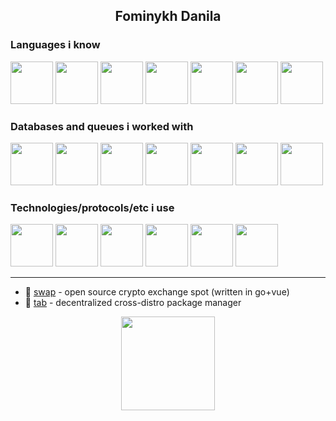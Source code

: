 <p align="center">
  <h2 align="center">
    Fominykh Danila
  </h2>
</p>

### Languages i know

<p float="left">
  <img src="https://external-content.duckduckgo.com/iu/?u=https%3A%2F%2Fcdn.icon-icons.com%2Ficons2%2F2107%2FPNG%2F512%2Ffile_type_go_gopher_icon_130571.png&f=1&nofb=1&ipt=fc331bfebff659971bd9110879179c96d180ccff8bf4591792bf9ec479c8dcce&ipo=images" width="68" height="68" />
  <img src="https://external-content.duckduckgo.com/iu/?u=https%3A%2F%2Fi0.wp.com%2Ftinkercademy.com%2Fwp-content%2Fuploads%2F2018%2F04%2Fpython-icon.png%3Fssl%3D1&f=1&nofb=1&ipt=b12423192a3495f9e7eec6baa89d7fd6435fed9570680988588081e24c23ee05&ipo=images" width="68" height="68" /> 
  <img src="https://external-content.duckduckgo.com/iu/?u=https%3A%2F%2Fcdn3.iconfinder.com%2Fdata%2Ficons%2Flogos-and-brands-adobe%2F512%2F187_Js-1024.png&f=1&nofb=1&ipt=214d4cc5d93692fb893bdad4f609f7351ef02b73fada5ce2f6fe57b38945b43b&ipo=images" width="68" height="68" />
  <img src="https://external-content.duckduckgo.com/iu/?u=https%3A%2F%2Fcdn.icon-icons.com%2Ficons2%2F2107%2FPNG%2F512%2Ffile_type_typescript_official_icon_130107.png&f=1&nofb=1&ipt=c45fa530ba800be0c0ccbe0a6316aaee6a6a0b033b054c0999257b4c64757d9b&ipo=images" width="68" height="68" />
  <img src="https://external-content.duckduckgo.com/iu/?u=https%3A%2F%2Fcreazilla-store.fra1.digitaloceanspaces.com%2Ficons%2F3256517%2Ffile-type-dartlang-icon-md.png&f=1&nofb=1&ipt=94056a7a0ff98a7da4ee0244f6f6d4572052e830b41628f3fc47cdbe70d7e6a4&ipo=images" width="68" height="68" />
  <img src="https://external-content.duckduckgo.com/iu/?u=https%3A%2F%2Fstatic-00.iconduck.com%2Fassets.00%2Fcsharp-icon-1755x2048-5r3ugs1f.png&f=1&nofb=1&ipt=5cc9ed0420068cc75bda48ed9939b01eea544789e92c1381ad284683b6b18e2c&ipo=images" width="68" height="68" />
  <img src="https://external-content.duckduckgo.com/iu/?u=https%3A%2F%2Fbrandlogos.net%2Fwp-content%2Fuploads%2F2021%2F11%2Fjava-logo.png&f=1&nofb=1&ipt=044586b399c77fd9671117fae9fb01b24f814867afc0b8a58b71496ea1a3fec9&ipo=images" width="68" height="68" />
</p>

### Databases and queues i worked with

<p float="left">
  <img src="https://external-content.duckduckgo.com/iu/?u=https%3A%2F%2Fstatic-00.iconduck.com%2Fassets.00%2Fpostgresql-icon-1987x2048-v2fkmdaw.png&f=1&nofb=1&ipt=94d9626186fc6e47c297a62fde6b982a76593cc1f82fa328ff9e74fc23360f1d&ipo=images" width="68" height="68" />
  <img src="https://external-content.duckduckgo.com/iu/?u=https%3A%2F%2Fcreazilla-store.fra1.digitaloceanspaces.com%2Ficons%2F3254020%2Fleveldb-icon-md.png&f=1&nofb=1&ipt=4936d178b0065e4eb4a77cd05f26487722da7401450f1f20dd0c236751497677&ipo=images" width="68" height="68" /> 
  <img src="https://external-content.duckduckgo.com/iu/?u=https%3A%2F%2Fcreazilla-store.fra1.digitaloceanspaces.com%2Ficons%2F3254282%2Fredis-icon-md.png&f=1&nofb=1&ipt=4226061b3100bb13cb582c49d65c73f197b76c38640e86aecd89f03337e025e8&ipo=images" width="68" height="68" />
  <img src="https://external-content.duckduckgo.com/iu/?u=https%3A%2F%2Fstatic-00.iconduck.com%2Fassets.00%2Fmongodb-icon-1024x1024-jyklwn1x.png&f=1&nofb=1&ipt=6b4ba10a15a30f6ab3beb9a6edaac0dc5f251d84aa42a65b6c5452773fd45df4&ipo=images" width="68" height="68" />
  <img src="https://external-content.duckduckgo.com/iu/?u=https%3A%2F%2Fcreazilla-store.fra1.digitaloceanspaces.com%2Ficons%2F3207476%2Fapache-kafka-icon-md.png&f=1&nofb=1&ipt=df75bc619e68880e4ca047dab12a2ccd531667558137b9cea152575db6bc65de&ipo=images" width="68" height="68" />
  <img src="https://external-content.duckduckgo.com/iu/?u=https%3A%2F%2Fstatic-00.iconduck.com%2Fassets.00%2Frabbitmq-icon-1936x2048-zlik4nni.png&f=1&nofb=1&ipt=0e9b4011b97172535df4fd8bf30cc6f0fdbf4e553c956b9c7674c0ee7050dff0&ipo=images" width="68" height="68" />
  <img src="https://external-content.duckduckgo.com/iu/?u=https%3A%2F%2Fdashboard.snapcraft.io%2Fsite_media%2Fappmedia%2F2020%2F03%2Fnats-icon-color.png&f=1&nofb=1&ipt=5063cd91ee204edd68e2dff6a555dd5cfbd7eae31e3bf8eb613878efd81f28f2&ipo=images" width="68" height="68" />
</p>

### Technologies/protocols/etc i use

<p float="left">
  <img src="https://external-content.duckduckgo.com/iu/?u=http%3A%2F%2Fpngimg.com%2Fuploads%2Flinux%2Flinux_PNG21.png&f=1&nofb=1&ipt=66ef5b23a706b813c18f5b0755b11dd88f90b9dcb22737c348cce960c8463dc3&ipo=images" width="68" height="68" />
  <img src="https://external-content.duckduckgo.com/iu/?u=https%3A%2F%2Fcdn4.iconfinder.com%2Fdata%2Ficons%2Flogos-and-brands%2F512%2F97_Docker_logo_logos-1024.png&f=1&nofb=1&ipt=5fdd584d24d98698c015e029b10ce1ef52572481cb026adecf0764db26db38bd&ipo=images" width="68" height="68" /> 
  <img src="https://external-content.duckduckgo.com/iu/?u=https%3A%2F%2Fcdn-icons-png.flaticon.com%2F512%2F1674%2F1674969.png&f=1&nofb=1&ipt=bd64bf026bf5b169ecff12fe139e62b77671911ec77254d422666c5b7240e1d9&ipo=images" width="68" height="68" />
  <img src="https://external-content.duckduckgo.com/iu/?u=https%3A%2F%2Fgrpc.io%2Fimg%2Flogos%2Fgrpc-icon-color.png&f=1&nofb=1&ipt=bd0edc1a995a0d5aed9a9196ce8391421286ffa65318249539758ca1824d4a0c&ipo=images" width="68" height="68" />
  <img src="https://external-content.duckduckgo.com/iu/?u=https%3A%2F%2Fstatic-00.iconduck.com%2Fassets.00%2Fflutter-icon-1024x1024-vtu2wpze.png&f=1&nofb=1&ipt=cc3e7b39946eb3d30ac352b47d86d44f26431253aa6c23e9a816e3ac656b53a1&ipo=images" width="68" height="68" />
  <img src="https://external-content.duckduckgo.com/iu/?u=https%3A%2F%2Fcreazilla-store.fra1.digitaloceanspaces.com%2Ficons%2F3254520%2Fvue-icon-md.png&f=1&nofb=1&ipt=c0f7e5087e217081ec21ab846f20b41e9d793870bbb7d356417b777a38a319a5&ipo=images" width="68" height="68" />
</p>

---

- 🎯 [swap](https://github.com/d1nch8g/swap) - open source crypto exchange spot (written in go+vue)
- 🎯 [tab](https://github.com/d1nch8g/tab) - decentralized cross-distro package manager

<p align="center">
  <img src="https://external-content.duckduckgo.com/iu/?u=https%3A%2F%2Fmedia.giphy.com%2Fmedia%2FHMOQLh1qhLV04%2Fgiphy.gif&f=1&nofb=1&ipt=15a6725516dc264bf45c27cc27c222a0f0b19d3205c61378ec60f9f728222f07&ipo=images" height="150"/>
</p>
